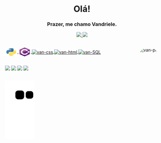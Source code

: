 
<h1 align="center"> Olá!</h1>
<h3 align="center">Prazer, me chamo Vandriele.</h3>
<p></p>

<!--
**Hellavn/Hellavn** is a ✨ _special_ ✨ repository because its `README.md` (this file) appears on your GitHub profile.
-->

<p> </p>
<div align="center">
  <a href="https://github.com/Hellavn">
  <img height="150em" src="https://github-readme-stats.vercel.app/api?username=Hellavn&show_icons=true&theme=tokyonight&count_private=true"/>
  <img height="150em"  src="https://github-readme-stats.vercel.app/api/top-langs/?username=Hellavn&layout=compact&langs_count=7&theme=tokyonight&count_private=true"/>
</div>
<p></p>
  <div style="display: inline_block"><br>
  <img align="center" alt="van-Python" height="30" width="40" src="https://raw.githubusercontent.com/devicons/devicon/master/icons/python/python-original.svg">
  <img align="center" alt="van-Csharp" height="30" width="40" src="https://raw.githubusercontent.com/devicons/devicon/master/icons/csharp/csharp-original.svg">
  <img align="center" alt="van-css" height="30" width="40" src="https://cdn.jsdelivr.net/gh/devicons/devicon/icons/css3/css3-plain-wordmark.svg" />
  <img align="center" alt="van-html" height="30" width="40" src="https://cdn.jsdelivr.net/gh/devicons/devicon/icons/html5/html5-original.svg" />
  <img align="center" alt="van-SQL" height="30" width="40" src="https://cdn.jsdelivr.net/gh/devicons/devicon/icons/microsoftsqlserver/microsoftsqlserver-plain.svg" />
  <img align="right" alt="van-pic" height="150" style="border-radius:50px;" src="https://cdn.discordapp.com/attachments/880089463940866079/930610877017767956/download20220102205345.png">
</div>
  
  ##
<div> 
  <a href="https://instagram.com/Hellavn" target="_blank"><img src="https://img.shields.io/badge/-Instagram-%23E4405F?style=for-the-badge&logo=instagram&logoColor=white" target="_blank"></a>
 	<a href="https://www.twitch.tv/Hellavn" target="_blank"><img src="https://img.shields.io/badge/Twitch-9146FF?style=for-the-badge&logo=twitch&logoColor=white" target="_blank"></a>
  <a href = "mailto:vandriele.gomes@hotmail.com"><img src="https://img.shields.io/badge/-Gmail-%23333?style=for-the-badge&logo=gmail&logoColor=white" target="_blank"></a>
  <a href="https://www.linkedin.com/in/vandriele-b/" target="_blank"><img src="https://img.shields.io/badge/-LinkedIn-%230077B5?style=for-the-badge&logo=linkedin&logoColor=white" target="_blank"></a> 
  
  ##
  ![Snake animation](https://github.com/Hellavn/Hellavn/blob/output/github-contribution-grid-snake.svg)
</div>


